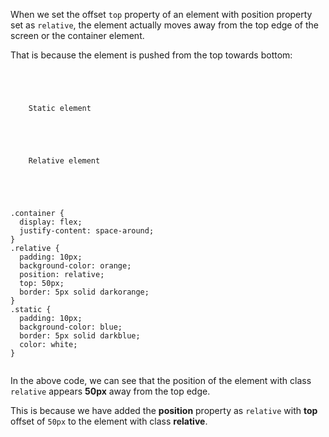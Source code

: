 When we set the offset `top` property
of an element with position property
set as `relative`,
the element actually moves away from
the top edge of the screen or the
container element.

That is because the element is pushed
from the top towards bottom:
<codeblock language="css" type="lesson">
<code>
<panel language="html">
<div class="container">
  <div class="static">
    Static element
  </div>
  
  <div class="relative">
    Relative element
  </div>
</div>
</panel>
<panel language="css">
.container {
  display: flex;
  justify-content: space-around;
}
.relative {
  padding: 10px;
  background-color: orange;
  position: relative;
  top: 50px;
  border: 5px solid darkorange;
}
.static {
  padding: 10px;
  background-color: blue;
  border: 5px solid darkblue;
  color: white;
}
</panel>
</code>
</codeblock>

In the above code,
we can see that the position
of the element with class
`relative` appears **50px**
away from the top edge.

This is because we have added
the **position** property as
`relative` with **top** offset
of `50px` to the element with
class **relative**.
